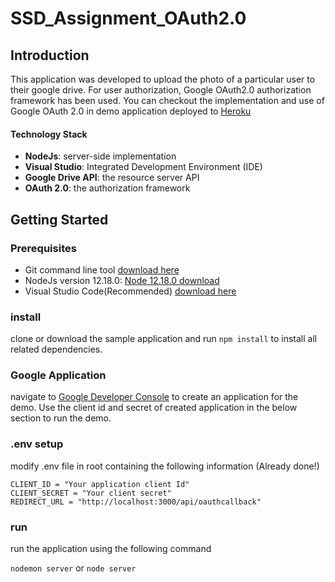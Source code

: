 ﻿# SSD_Assignment_OAuth2.0
 
 ## Introduction

This application was developed to upload the photo of a particular user to their google drive. For user authorization, Google OAuth2.0 authorization framework has been used. 
You can checkout the implementation and use of Google OAuth 2.0 in demo application deployed to [Heroku](https://ssd-oauth-assignment.herokuapp.com)

#### Technology Stack

* **NodeJs**: server-side implementation
* **Visual Studio**: Integrated Development Environment (IDE)
* **Google Drive API**: the resource server API
* **OAuth 2.0**: the authorization framework

## Getting Started

### Prerequisites

* Git command line tool [download here](https://git-scm.com/download/win)
* NodeJs version 12.18.0: [Node 12.18.0 download](https://nodejs.org/en/)
* Visual Studio Code(Recommended) [download here](https://code.visualstudio.com/)

### install

clone or download the sample application and run `npm install` to install all related dependencies.

### Google Application

navigate to [Google Developer Console](https://console.developers.google.com/) to create an application for the demo. Use the client id and secret of created application in the below section to run the demo.

### .env setup

modify .env file in root containing the following information (Already done!)

```
CLIENT_ID = "Your application client Id"
CLIENT_SECRET = "Your client secret"
REDIRECT_URL = "http://localhost:3000/api/oauthcallback"
```

### run

run the application using the following command

`nodemon server` or `node server`
